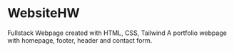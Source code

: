# WebsiteHW
 Fullstack Webpage created with HTML, CSS, Tailwind
A portfolio webpage with homepage, footer, header and contact form.
